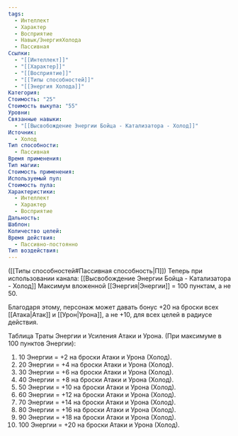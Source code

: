 ```yaml
---
tags:
  - Интеллект
  - Характер
  - Восприятие
  - Навык/ЭнергияХолода
  - Пассивная
Ссылки:
  - "[[Интеллект]]"
  - "[[Характер]]"
  - "[[Восприятие]]"
  - "[[Типы способностей]]"
  - "[[Энергия Холода]]"
Категория: 
Стоимость: "25"
Стоимость выкупа: "55"
Уровни: 
Связанные навыки:
  - "[[Высвобождение Энергии Бойца - Катализатора - Холод]]"
Источник:
  - Холод
Тип способности:
  - Пассивная
Время применения: 
Тип магии: 
Стоимость применения: 
Используемый пул: 
Стоимость пула: 
Характеристики:
  - Интеллект
  - Характер
  - Восприятие
Дальность: 
Шаблон: 
Количество целей: 
Время действия:
  - Пассивно-постоянно
Тип воздействия:
---
```

([[Типы способностей#Пассивная способность|П]]) Теперь при использовании канала: [[Высвобождение Энергии Бойца - Катализатора - Холод]] Максимум вложенной [[Энергия|Энергии]] = 100 пунктам, а не 50.

Благодаря этому, персонаж может давать бонус +20 на броски всех [[Атака|Атак]] и [[Урон|Урона]], а не +10, для всех целей в радиусе действия. 

Таблица Траты Энергии и Усиления Атаки и Урона.
(При максимуме в 100 пунктов Энергии):

1. 10 Энергии = +2 на броски Атаки и Урона (Холод).
2. 20 Энергии = +4 на броски Атаки и Урона (Холод).
3. 30 Энергии = +6 на броски Атаки и Урона (Холод).
4. 40 Энергии = +8 на броски Атаки и Урона (Холод).
5. 50 Энергии = +10 на броски Атаки и Урона (Холод).
6. 60 Энергии = +12 на броски Атаки и Урона (Холод).
7. 70 Энергии = +14 на броски Атаки и Урона (Холод).
8. 80 Энергии = +16 на броски Атаки и Урона (Холод). 
9. 90 Энергии = +18 на броски Атаки и Урона (Холод).
10. 100 Энергии = +20 на броски Атаки и Урона (Холод).